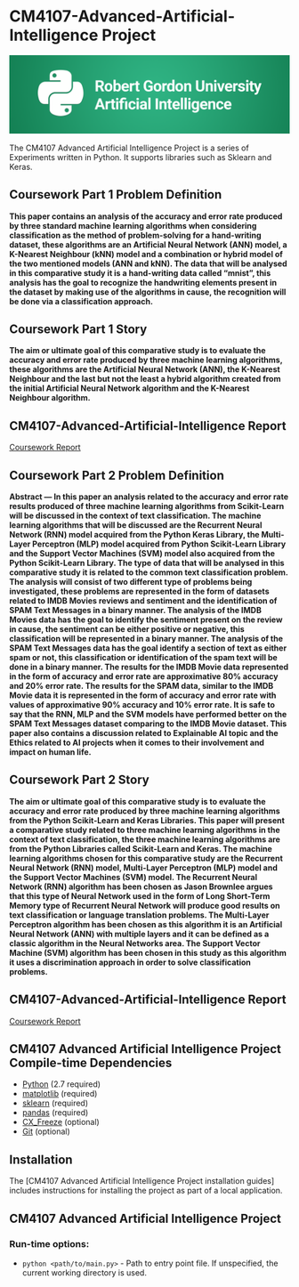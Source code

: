 # CM4107-Advanced-Artificial-Intelligence Project

![](docs/fcceb649b926f1387e5672eb7af290a5.png)

The CM4107 Advanced Artificial Intelligence Project is a series of Experiments written in Python.
It supports libraries such as Sklearn and Keras.

## Coursework Part 1 Problem Definition

**This paper contains an analysis of the accuracy and error rate produced by three standard machine learning algorithms
when considering classification as the method of problem-solving for a hand-writing dataset, these algorithms are 
an Artificial Neural Network (ANN) model, a K-Nearest Neighbour (kNN) model and a combination or hybrid model of 
the two mentioned models (ANN and kNN). The data that will be analysed in this comparative study it is a hand-writing 
data called “mnist”, this analysis has the goal to recognize the handwriting elements present in the dataset 
by making use of the algorithms in cause, the recognition will be done via a classification approach.**

## Coursework Part 1 Story

**The aim or ultimate goal of this comparative study is to evaluate the accuracy and error rate produced by 
three machine learning algorithms, these algorithms are the Artificial Neural Network (ANN), the K-Nearest 
Neighbour and the last but not the least a hybrid algorithm created from the initial Artificial 
Neural Network algorithm and the K-Nearest Neighbour algorithm.**

## CM4107-Advanced-Artificial-Intelligence Report

[Coursework Report](cm4107-coursework-1/Mitoiu_Darie-Dragos_1905367.docx)

## Coursework Part 2 Problem Definition

**Abstract — In this paper an analysis related to the accuracy and error rate results produced of three 
machine learning algorithms from Scikit-Learn will be discussed in the context of text classification. 
The machine learning algorithms that will be discussed are the Recurrent Neural Network (RNN) model 
acquired from the Python Keras Library, the Multi-Layer Perceptron (MLP) model acquired from 
Python Scikit-Learn Library and the Support Vector Machines (SVM) model also acquired from the 
Python Scikit-Learn Library. The type of data that will be analysed in this comparative study 
it is related to the common text classification problem. The analysis will consist of two 
different type of problems being investigated, these problems are represented in the form of 
datasets related to IMDB Movies reviews and sentiment and the identification of SPAM Text 
Messages in a binary manner. The analysis of the IMDB Movies data has the goal to identify 
the sentiment present on the review in cause, the sentiment can be either positive or negative,
this classification will be represented in a binary manner. The analysis of the SPAM Text Messages 
data has the goal identify a section of text as either spam or not, this classification or 
identification of the spam text will be done in a binary manner. The results for the IMDB Movie 
data represented in the form of accuracy and error rate are approximative 80% accuracy and 20% error rate. 
The results for the SPAM data, similar to the IMDB Movie data it is represented in the form of accuracy 
and error rate with values of approximative 90% accuracy and 10% error rate. It is safe to say that the 
RNN, MLP and the SVM models have performed better on the SPAM Text Messages dataset comparing to the 
IMDB Movie dataset. This paper also contains a discussion related to Explainable AI topic and the 
Ethics related to AI projects when it comes to their involvement and impact on human life.**

## Coursework Part 2 Story

**The aim or ultimate goal of this comparative study is to evaluate the accuracy and error rate produced by 
three machine learning algorithms from the Python Scikit-Learn and Keras Libraries. 
This paper will present a comparative study related to three machine learning algorithms 
in the context of text classification, the three machine learning algorithms are from the 
Python Libraries called Scikit-Learn and Keras. The machine learning algorithms chosen for 
this comparative study are the Recurrent Neural Network (RNN) model, Multi-Layer Perceptron 
(MLP) model and the Support Vector Machines (SVM) model. The Recurrent Neural Network (RNN) 
algorithm has been chosen as Jason Brownlee argues that this type of Neural Network used in 
the form of Long Short-Term Memory type of Recurrent Neural Network will produce good results 
on text classification or language translation problems. The Multi-Layer Perceptron algorithm 
has been chosen as this algorithm it is an Artificial Neural Network (ANN) with multiple 
layers and it can be defined as a classic algorithm in the Neural Networks area. 
The Support Vector Machine (SVM) algorithm has been chosen in this study as this algorithm 
it uses a discrimination approach in order to solve classification problems.**

## CM4107-Advanced-Artificial-Intelligence Report

[Coursework Report](cm4107-coursework-2/Mitoiu_Darie-Dragos_1905367.docx)

## CM4107 Advanced Artificial Intelligence Project Compile-time Dependencies

* [Python](http://www.python.org) (2.7 required)
* [matplotlib](https://www.matplotlib.org/) (required)
* [sklearn](https://scikit-learn.org) (required)
* [pandas](https://pandas.pydata.org) (required)
* [CX_Freeze](https://cx-freeze.readthedocs.io/en/stable) (optional)
* [Git](https://git-scm.com) (optional)

## Installation

The [CM4107 Advanced Artificial Intelligence Project installation guides] includes instructions for installing the project as part of a local application.

## CM4107 Advanced Artificial Intelligence Project

### Run-time options:

* `python <path/to/main.py>` - Path to entry point file. If unspecified, the current working directory is used.

